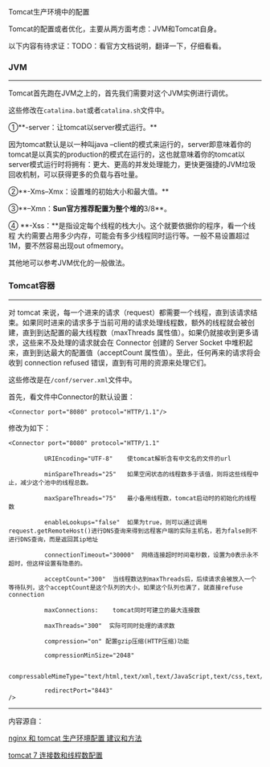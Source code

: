 Tomcat生产环境中的配置

Tomcat的配置或者优化，主要从两方面考虑：JVM和Tomcat自身。

以下内容有待求证：TODO：看官方文档说明，翻译一下，仔细看看。

### JVM

---

Tomcat首先跑在JVM之上的，首先我们需要对这个JVM实例进行调优。

这些修改在`catalina.bat`或者`catalina.sh`文件中。

①**-server：让tomcat以server模式运行。**

因为tomcat默认是以一种叫java –client的模式来运行的，server即意味着你的tomcat是以真实的production的模式在运行的，这也就意味着你的tomcat以server模式运行时将拥有：更大、更高的并发处理能力，更快更强捷的JVM垃圾回收机制，可以获得更多的负载与吞吐量。

②**-Xms–Xmx：设置堆的初始大小和最大值。**

③**–Xmn：**Sun官方推荐配置为整个堆的**3/8**。

④ **-Xss：**是指设定每个线程的栈大小。这个就要依据你的程序，看一个线程 大约需要占用多少内存，可能会有多少线程同时运行等。一般不易设置超过1M，要不然容易出现out ofmemory。

其他地可以参考JVM优化的一般做法。

### Tomcat容器

---

对 tomcat 来说，每一个进来的请求（request）都需要一个线程，直到该请求结束。如果同时进来的请求多于当前可用的请求处理线程数，额外的线程就会被创建，直到到达配置的最大线程数（maxThreads 属性值）。如果仍就接收到更多请求，这些来不及处理的请求就会在 Connector 创建的 Server Socket 中堆积起来，直到到达最大的配置值（acceptCount 属性值）。至此，任何再来的请求将会收到 connection refused 错误，直到有可用的资源来处理它们。

  


这些修改是在`/conf/server.xml`文件中。

首先，看文件中Connector的默认设置：

`<Connector port="8080" protocol="HTTP/1.1"/>`

修改为如下：

```
<Connector port="8080" protocol="HTTP/1.1"

          URIEncoding="UTF-8"    使tomcat解析含有中文名的文件的url

          minSpareThreads="25"   如果空闲状态的线程数多于该值，则将这些线程中止，减少这个池中的线程总数。

          maxSpareThreads="75"   最小备用线程数，tomcat启动时的初始化的线程数

          enableLookups="false"  如果为true，则可以通过调用request.getRemoteHost()进行DNS查询来得到远程客户端的实际主机名，若为false则不进行DNS查询，而是返回其ip地址

          connectionTimeout="30000"  网络连接超时时间毫秒数，设置为0表示永不超时，但这样设置有隐患的。

          acceptCount="300"  当线程数达到maxThreads后，后续请求会被放入一个等待队列，这个acceptCount是这个队列的大小，如果这个队列也满了，就直接refuse connection

          maxConnections:    tomcat同时可建立的最大连接数
          
          maxThreads="300"  实际可同时处理的请求数

          compression="on" 配置gzip压缩(HTTP压缩)功能

          compressionMinSize="2048"

          compressableMimeType="text/html,text/xml,text/JavaScript,text/css,text/plain"

          redirectPort="8443"
/>
```



---

内容源自：

[nginx 和 tomcat 生产环境配置 建议和方法](http://ihuangweiwei.iteye.com/blog/1233941)

[tomcat 7 连接数和线程数配置](https://www.jianshu.com/p/8445645b3aff)

